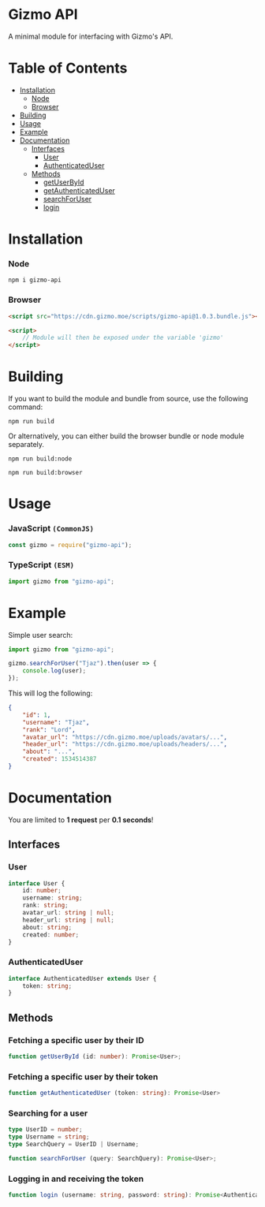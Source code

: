 # Gizmo API
A minimal module for interfacing with Gizmo's API.

# Table of Contents
- [Installation](#installation)
	- [Node](#node)
	- [Browser](#browser)
- [Building](#building)
- [Usage](#usage)
- [Example](#example)
- [Documentation](#documentation)
	- [Interfaces](#interfaces)
		- [User](#user)
		- [AuthenticatedUser](#authenticateduser)
	- [Methods](#methods)
		- [getUserById](#fetching-a-specific-user-by-their-id)
		- [getAuthenticatedUser](#fetching-a-specific-user-by-their-token)
		- [searchForUser](#searching-for-a-user)
		- [login](#logging-in-and-receiving-the-token)

# Installation

### Node
```
npm i gizmo-api
```

### Browser
```html
<script src="https://cdn.gizmo.moe/scripts/gizmo-api@1.0.3.bundle.js"></script>

<script>
	// Module will then be exposed under the variable 'gizmo'
</script>
```

# Building

If you want to build the module and bundle from source, use the following command:
```
npm run build
```

Or alternatively, you can either build the browser bundle or node module separately.
```
npm run build:node
```
```
npm run build:browser
```

# Usage

### JavaScript `(CommonJS)`
```js
const gizmo = require("gizmo-api");
```

### TypeScript `(ESM)`
```ts
import gizmo from "gizmo-api";
```

# Example

Simple user search:
```ts
import gizmo from "gizmo-api";

gizmo.searchForUser("Tjaz").then(user => {
	console.log(user);
});
```
This will log the following:
```json
{
	"id": 1,
	"username": "Tjaz",
	"rank": "Lord",
	"avatar_url": "https://cdn.gizmo.moe/uploads/avatars/...",
	"header_url": "https://cdn.gizmo.moe/uploads/headers/...",
	"about": "...",
	"created": 1534514387
}
```

# Documentation

You are limited to **1 request** per **0.1 seconds**!

## Interfaces

### User
```ts
interface User {
	id: number;
	username: string;
	rank: string;
	avatar_url: string | null;
	header_url: string | null;
	about: string;
	created: number;
}
```

### AuthenticatedUser
```ts
interface AuthenticatedUser extends User {
	token: string;
}
```

## Methods

### Fetching a specific user by their ID
```ts
function getUserById (id: number): Promise<User>;
```

### Fetching a specific user by their token
```ts
function getAuthenticatedUser (token: string): Promise<User>
```

### Searching for a user
```ts
type UserID = number;
type Username = string;
type SearchQuery = UserID | Username;

function searchForUser (query: SearchQuery): Promise<User>;
```

### Logging in and receiving the token
```ts
function login (username: string, password: string): Promise<AuthenticatedUser>
```